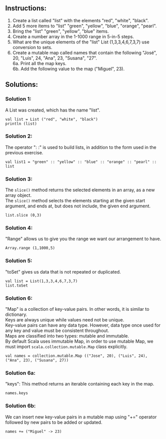 ## Instructions: 

1. Create a list called "list" with the elements "red", "white", "black".  
2. Add 5 more items to "list" "green", "yellow", "blue", "orange", "pearl".  
3. Bring the "list" "green", "yellow", "blue" items.  
4. Create a number array in the 1-1000 range in 5-in-5 steps. 
5. What are the unique elements of the "list" List (1,3,3,4,6,7,3,7) use conversion to sets.  
6. Create a mutable map called names that contain the following "José", 20, "Luis", 24, "Ana", 23, "Susana", "27".  
  6a. Print all the map keys.  
  6b. Add the following value to the map ("Miguel", 23).  

## Solutions: 

### Solution 1:
A List was created, which has the name "list".
~~~
val list = List ("red", "white", "black")
println (list)
~~~
### Solution 2:  
The operator ": :" is used to build lists, in addition to the form used in the previous exercise.
~~~
val list1 = "green" :: "yellow" :: "blue" :: "orange" :: "pearl" :: list
~~~
### Solution 3:
The `slice()` method returns the selected elements in an array, as a new array object.  
The `slice()` method selects the elements starting at the given start argument, and ends at, but does not include, the given end argument.
~~~
list.slice (0,3)
~~~
### Solution 4:
"Range" allows us to give you the range we want our arrangement to have.
~~~
Array.range (1,1000,5)
~~~
### Solution 5:
"toSet" gives us data that is not repeated or duplicated.
~~~
val list = List(1,3,3,4,6,7,3,7)
list.toSet
~~~
### Solution 6:
"Map" is a collection of key-value pairs. In other words, it is similar to dictionary.  
Keys are always unique while values need not be unique.  
Key-value pairs can have any data type. However, data type once used for any key and value must be consistent throughout.  
Maps are classified into two types: mutable and immutable.  
By default Scala uses immutable Map, in order to use mutable Map, we must import `scala.collection.mutable.Map` class explicitly.
~~~
val names = collection.mutable.Map (("Jose", 20), ("Luis", 24), ("Ana", 23), ("Susana", 27))
~~~
### Solution 6a:
"keys": This method returns an iterable containing each key in the map.
~~~
names.keys
~~~
### Solution 6b:
We can insert new key-value pairs in a mutable map using "+=" operator followed by new pairs to be added or updated.
~~~
names += ("Miguel" -> 23)
~~~
